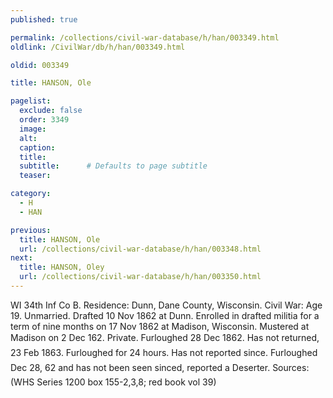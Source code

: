```yaml
---
published: true

permalink: /collections/civil-war-database/h/han/003349.html
oldlink: /CivilWar/db/h/han/003349.html

oldid: 003349

title: HANSON, Ole

pagelist:
  exclude: false
  order: 3349
  image: 
  alt:
  caption:
  title:
  subtitle:      # Defaults to page subtitle
  teaser:

category: 
  - H 
  - HAN

previous:
  title: HANSON, Ole
  url: /collections/civil-war-database/h/han/003348.html  
next:
  title: HANSON, Oley
  url: /collections/civil-war-database/h/han/003350.html   
---
```

WI 34th Inf Co B. Residence: Dunn, Dane County, Wisconsin. Civil War: Age 19. Unmarried. Drafted 10 Nov 1862 at Dunn. Enrolled in drafted militia for a term of nine months on 17 Nov 1862 at Madison, Wisconsin. Mustered at Madison on 2 Dec 162. Private. &#147;Furloughed 28 Dec 1862. Has not returned,&#148; 23 Feb 1863. &#147;Furloughed for 24 hours. Has not reported since.&#148; &#147;Furloughed Dec 28, 62 and has not been seen sinced, reported a Deserter.&#148; Sources: (WHS Series 1200 box 155-2,3,8; red book vol 39)